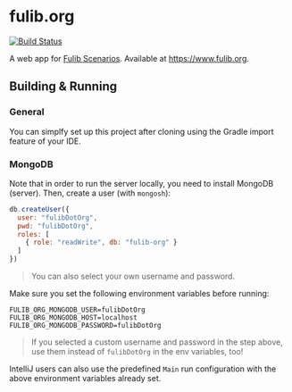 # fulib.org

[![Build Status](https://travis-ci.org/fujaba/fulib.org.svg?branch=master)](https://travis-ci.org/fujaba/fulib.org)

A web app for [Fulib Scenarios](https://github.com/fujaba/fulibScenarios).
Available at https://www.fulib.org.

## Building & Running

### General

You can simplfy set up this project after cloning using the Gradle import feature of your IDE.

### MongoDB

Note that in order to run the server locally, you need to install MongoDB (server).
Then, create a user (with `mongosh`):

```js
db.createUser({
  user: "fulibDotOrg",
  pwd: "fulibDotOrg",
  roles: [
    { role: "readWrite", db: "fulib-org" }
  ]
})
```

> You can also select your own username and password.

Make sure you set the following environment variables before running:

```properties
FULIB_ORG_MONGODB_USER=fulibDotOrg
FULIB_ORG_MONGODB_HOST=localhost
FULIB_ORG_MONGODB_PASSWORD=fulibDotOrg
```

> If you selected a custom username and password in the step above,
> use them instead of `fulibDotOrg` in the env variables, too!

IntelliJ users can also use the predefined `Main` run configuration with the above environment variables already set.

